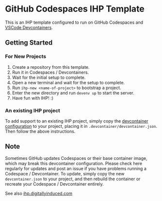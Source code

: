 # GitHub Codespaces IHP Template

This is an IHP template configured to run on GitHub Codespaces and [VSCode Devcontainers](https://code.visualstudio.com/docs/devcontainers/containers). 

## Getting Started

### For New Projects
1. Create a repository from this template.
2. Run it in Codespaces / Devcontainers.
3. Wait for the initial setup to complete.
4. Open a new terminal and wait for the setup to complete.
5. Run `ihp-new <name-of-project>` to bootstrap a project. 
6. Enter the new directory and run `devenv up` to start the server.
7. Have fun with IHP! :)

### An existing IHP project
To add support to an existing IHP project, simply copy the [devcontainer configuration](.devcontainer/devcontainer.json) to your project, 
placing it in `.devcontainer/devcontainer.json`. Then follow the above instructions.

## Note
Sometimes GitHub updates Codespaces or their base container image, which may break this devcontainer configuration. Please check here regularly for 
updates and post an issue if you have problems running a Codespace / Devcontainer. To update, simply copy the new `devcontainer.json` 
to your project, and then rebuild the container or recreate your Codespace / Devcontainer entirely.

See also [ihp.digitallyinduced.com](https://ihp.digitallyinduced.com/)
